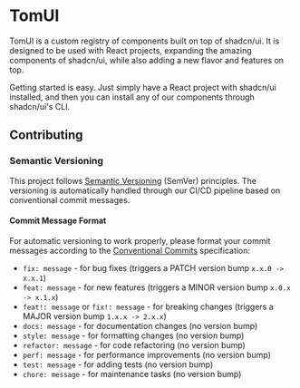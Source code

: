 # TomUI

TomUI is a custom registry of components built on top of shadcn/ui. It is designed to be used with React projects, expanding the amazing components of shadcn/ui, while also adding a new flavor and features on top.

Getting started is easy. Just simply have a React project with shadcn/ui installed, and then you can install any of our components through shadcn/ui's CLI.

## Contributing

### Semantic Versioning

This project follows [Semantic Versioning](https://semver.org/) (SemVer) principles. The versioning is automatically handled through our CI/CD pipeline based on conventional commit messages.

#### Commit Message Format

For automatic versioning to work properly, please format your commit messages according to the [Conventional Commits](https://www.conventionalcommits.org/) specification:

- `fix: message` - for bug fixes (triggers a PATCH version bump `x.x.0 -> x.x.1`)
- `feat: message` - for new features (triggers a MINOR version bump `x.0.x -> x.1.x`)
- `feat!: message` or `fix!: message` - for breaking changes (triggers a MAJOR version bump `1.x.x -> 2.x.x`)
- `docs: message` - for documentation changes (no version bump)
- `style: message` - for formatting changes (no version bump)
- `refactor: message` - for code refactoring (no version bump)
- `perf: message` - for performance improvements (no version bump)
- `test: message` - for adding tests (no version bump)
- `chore: message` - for maintenance tasks (no version bump)
